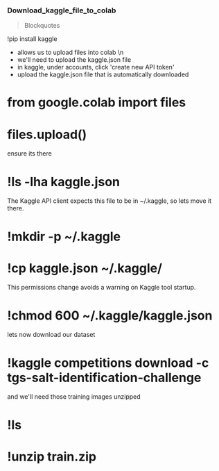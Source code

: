 ### Download_kaggle_file_to_colab

> Blockquotes

!pip install kaggle

- allows us to upload files into colab \n
- we'll need to upload the kaggle.json file
- in kaggle, under accounts, click 'create new API token'
- upload the kaggle.json file that is automatically downloaded

# from google.colab import files
# files.upload()

 ensure its there

# !ls -lha kaggle.json

 The Kaggle API client expects this file to be in ~/.kaggle,
 so lets move it there.

# !mkdir -p ~/.kaggle
# !cp kaggle.json ~/.kaggle/

 This permissions change avoids a warning on Kaggle tool startup.

# !chmod 600 ~/.kaggle/kaggle.json

 lets now download our dataset

# !kaggle competitions download -c tgs-salt-identification-challenge 

and we'll need those training images unzipped

# !ls
# !unzip train.zip

